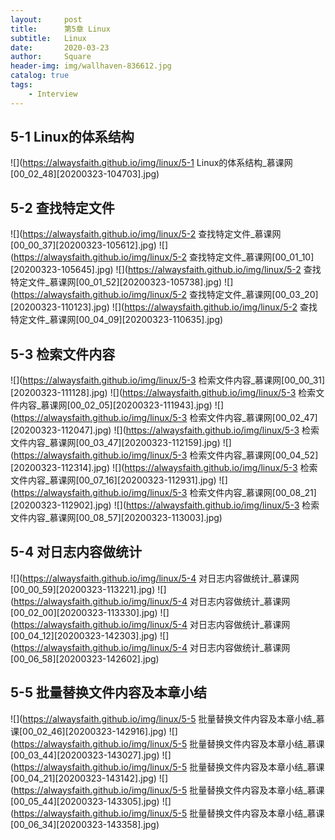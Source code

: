```yaml
---
layout:     post
title:      第5章 Linux
subtitle:   Linux
date:       2020-03-23
author:     Square
header-img: img/wallhaven-836612.jpg
catalog: true
tags:
    - Interview
---
```


## 5-1 Linux的体系结构
![](https://alwaysfaith.github.io/img/linux/5-1 Linux的体系结构_慕课网[00_02_48][20200323-104703].jpg)
## 5-2 查找特定文件
![](https://alwaysfaith.github.io/img/linux/5-2 查找特定文件_慕课网[00_00_37][20200323-105612].jpg)
![](https://alwaysfaith.github.io/img/linux/5-2 查找特定文件_慕课网[00_01_10][20200323-105645].jpg)
![](https://alwaysfaith.github.io/img/linux/5-2 查找特定文件_慕课网[00_01_52][20200323-105738].jpg)
![](https://alwaysfaith.github.io/img/linux/5-2 查找特定文件_慕课网[00_03_20][20200323-110123].jpg)
![](https://alwaysfaith.github.io/img/linux/5-2 查找特定文件_慕课网[00_04_09][20200323-110635].jpg)
## 5-3 检索文件内容
![](https://alwaysfaith.github.io/img/linux/5-3 检索文件内容_慕课网[00_00_31][20200323-111128].jpg)
![](https://alwaysfaith.github.io/img/linux/5-3 检索文件内容_慕课网[00_02_05][20200323-111943].jpg)
![](https://alwaysfaith.github.io/img/linux/5-3 检索文件内容_慕课网[00_02_47][20200323-112047].jpg)
![](https://alwaysfaith.github.io/img/linux/5-3 检索文件内容_慕课网[00_03_47][20200323-112159].jpg)
![](https://alwaysfaith.github.io/img/linux/5-3 检索文件内容_慕课网[00_04_52][20200323-112314].jpg)
![](https://alwaysfaith.github.io/img/linux/5-3 检索文件内容_慕课网[00_07_16][20200323-112931].jpg)
![](https://alwaysfaith.github.io/img/linux/5-3 检索文件内容_慕课网[00_08_21][20200323-112902].jpg)
![](https://alwaysfaith.github.io/img/linux/5-3 检索文件内容_慕课网[00_08_57][20200323-113003].jpg)
## 5-4 对日志内容做统计
![](https://alwaysfaith.github.io/img/linux/5-4 对日志内容做统计_慕课网[00_00_59][20200323-113221].jpg)
![](https://alwaysfaith.github.io/img/linux/5-4 对日志内容做统计_慕课网[00_02_00][20200323-113330].jpg)
![](https://alwaysfaith.github.io/img/linux/5-4 对日志内容做统计_慕课网[00_04_12][20200323-142303].jpg)
![](https://alwaysfaith.github.io/img/linux/5-4 对日志内容做统计_慕课网[00_06_58][20200323-142602].jpg)
## 5-5 批量替换文件内容及本章小结
![](https://alwaysfaith.github.io/img/linux/5-5 批量替换文件内容及本章小结_慕课[00_02_46][20200323-142916].jpg)
![](https://alwaysfaith.github.io/img/linux/5-5 批量替换文件内容及本章小结_慕课[00_03_44][20200323-143027].jpg)
![](https://alwaysfaith.github.io/img/linux/5-5 批量替换文件内容及本章小结_慕课[00_04_21][20200323-143142].jpg)
![](https://alwaysfaith.github.io/img/linux/5-5 批量替换文件内容及本章小结_慕课[00_05_44][20200323-143305].jpg)
![](https://alwaysfaith.github.io/img/linux/5-5 批量替换文件内容及本章小结_慕课[00_06_34][20200323-143358].jpg)

